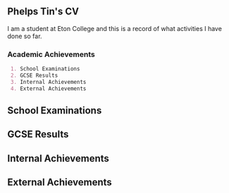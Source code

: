 ## Phelps Tin's CV

I am a student at Eton College and this is a record of what activities I have done so far.

### Academic Achievements

```markdown
 1. School Examinations 
 2. GCSE Results
 3. Internal Achievements
 4. External Achievements  
```
## School Examinations



##  GCSE Results




## Internal Achievements




## External Achievements


